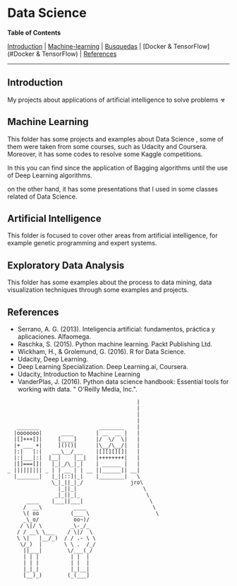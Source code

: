 # Data Science


**Table of Contents**

[Introduction](#introduction)
| [Machine-learning](#machine-learning)
| [Busquedas](#Busquedas)
| [Docker & TensorFlow](#Docker & TensorFlow)
| [References](#Referencias)

---

## Introduction ##

My projects about applications of artificial intelligence to solve problems ☣


## Machine Learning ##

This folder has some projects and examples about Data Science , some of them were taken from some courses, 
such as Udacity and Coursera. Moreover, it has some codes to resolve some Kaggle competitions. 

In this you can find  since the application of Bagging algorithms until the use of Deep Learning algorithms. 

on the other hand, it has some presentations that I used in some classes related of Data Science.

## Artificial Intelligence 

This folder is focused to cover other areas from artificial intelligence, for example genetic programming 
and expert systems.

## Exploratory Data Analysis
This folder has some examples about the process to data mining, data visualization techniques through some 
examples and projects.


##  References ##

+ Serrano, A. G. (2013). Inteligencia artificial: fundamentos, práctica y aplicaciones. Alfaomega.
+ Raschka, S. (2015). Python machine learning. Packt Publishing Ltd.
+ Wickham, H., & Grolemund, G. (2016). R for Data Science.
+ Udacity, Deep Learning.
+ Deep Learning Specialization. Deep Learning.ai, Coursera.
+ Udacity, Introduction to Machine Learning
+ VanderPlas, J. (2016). Python data science handbook: Essential tools for working with data. " O'Reilly Media, Inc.".

```
                                         |
                                         |
                                         |
                                         |
   _______                   ________    |
  |ooooooo|      ____       | __  __ |   |
  |[]+++[]|     [____]      |/  \/  \|   |
  |+ ___ +|     ]()()[      |\__/\__/|   |
  |:|   |:|   ___\__/___    |[][][][]|   |
  |:|___|:|  |__|    |__|   |++++++++|   |
  |[]===[]|   |_|_/\_|_|    | ______ |   |
_ ||||||||| _ | | __ | | __ ||______|| __|
  |_______|   |_|[::]|_|    |________|   \
              \_|_||_|_/               jro\
                |_||_|                     \
               _|_||_|_                     \
      ____    |___||___|                     \
     /  __\          ____                     \
     \( oo          (___ \                     \
     _\_o/           oo~)/
    / \|/ \         _\-_/_
   / / __\ \___    / \|/  \
   \ \|   |__/_)  / / .- \ \
    \/_)  |       \ \ .  /_/
     ||___|        \/___(_/
     | | |          | |  |
     | | |          | |  |
     |_|_|          |_|__|
     [__)_)        (_(___]


```
